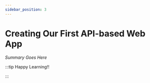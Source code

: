```yaml
---
sidebar_position: 3
---
```


# Creating Our First API-based Web App

_Summary Goes Here_

:::tip Happy Learning!!

<QuestButton text="Go To Quest" />

:::


